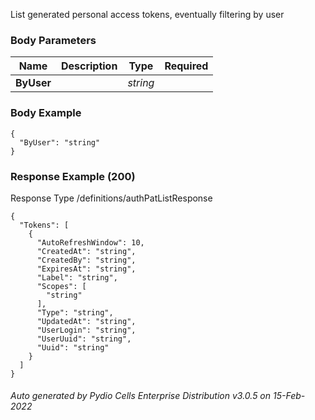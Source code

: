






 
List generated personal access tokens, eventually filtering by user  


### Body Parameters

Name | Description | Type | Required
---|---|---|---
**ByUser** |  | _string_ |   


### Body Example
```
{
  "ByUser": "string"
}
```






### Response Example (200)
Response Type /definitions/authPatListResponse

```
{
  "Tokens": [
    {
      "AutoRefreshWindow": 10,
      "CreatedAt": "string",
      "CreatedBy": "string",
      "ExpiresAt": "string",
      "Label": "string",
      "Scopes": [
        "string"
      ],
      "Type": "string",
      "UpdatedAt": "string",
      "UserLogin": "string",
      "UserUuid": "string",
      "Uuid": "string"
    }
  ]
}
```




###### Auto generated by Pydio Cells Enterprise Distribution v3.0.5 on 15-Feb-2022
